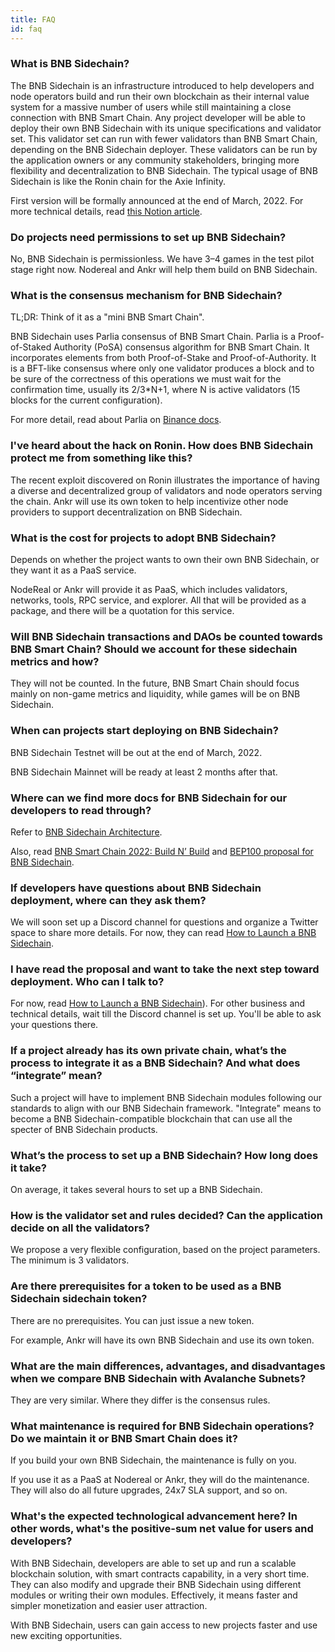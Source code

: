 ```yaml
---
title: FAQ
id: faq
---
```


### What is BNB Sidechain? 
The BNB Sidechain is an infrastructure introduced to help developers and node operators build and run their own blockchain as their internal value system for a massive number of users while still maintaining a close connection with BNB Smart Chain. Any project developer will be able to deploy their own BNB Sidechain with its unique specifications and validator set. This validator set can run with fewer validators than BNB Smart Chain, depending on the BNB Sidechain deployer. These validators can be run by the application owners or any community stakeholders, bringing more flexibility and decentralization to BNB Sidechain. The typical usage of BNB Sidechain is like the Ronin chain for the Axie Infinity.

First version will be formally announced at the end of March, 2022. For more technical details, read [this Notion article](https://golden-sloth-f7c.notion.site/BAS-Collaboration-3cea749adbc543599873919dc8a05c48).

### Do projects need permissions to set up BNB Sidechain? 
No, BNB Sidechain is permissionless. We have 3–4 games in the test pilot stage right now. Nodereal and Ankr will help them build on BNB Sidechain.

### What is the consensus mechanism for BNB Sidechain? 
TL;DR: Think of it as a "mini BNB Smart Chain".

BNB Sidechain uses Parlia consensus of BNB Smart Chain. Parlia is a Proof-of-Staked Authority (PoSA) consensus algorithm for BNB Smart Chain. It incorporates elements from both Proof-of-Stake and Proof-of-Authority. It is a BFT-like consensus where only one validator produces a block and to be sure of the correctness of this operations we must wait for the confirmation time, usually its 2/3*N+1, where N is active validators (15 blocks for the current configuration).

For more detail, read about Parlia on [Binance docs](https://docs.binance.org/smart-chain/guides/concepts/consensus.html#consensus-protocol).

### I've heard about the hack on Ronin. How does BNB Sidechain protect me from something like this?
The recent exploit discovered on Ronin illustrates the importance of having a diverse and decentralized group of validators and node operators serving the chain. Ankr will use its own token to help incentivize other node providers to support decentralization on BNB Sidechain.

### What is the cost for projects to adopt BNB Sidechain? 
Depends on whether the project wants to own their own BNB Sidechain, or they want it as a PaaS service. 

NodeReal or Ankr will provide it as PaaS, which includes validators, networks, tools, RPC service, and explorer. All that will be provided as a package, and there will be a quotation for this service.

### Will BNB Sidechain transactions and DAOs be counted towards BNB Smart Chain? Should we account for these sidechain metrics and how?
They will not be counted. In the future, BNB Smart Chain should focus mainly on non-game metrics and liquidity, while games will be on BNB Sidechain.

### When can projects start deploying on BNB Sidechain? 
BNB Sidechain Testnet will be out at the end of March, 2022.

BNB Sidechain Mainnet will be ready at least 2 months after that.

### Where can we find more docs for BNB Sidechain for our developers to read through? 
Refer to [BNB Sidechain Architecture](../bas/architecture/overview). 

Also, read [BNB Smart Chain 2022: Build N’ Build](https://www.bnbchain.world/en/blog/bsc-2022-build-and-build/) and [BEP100 proposal for BNB Sidechain](https://github.com/bnb-chain/BEPs/pull/132). 

### If developers have questions about BNB Sidechain deployment, where can they ask them?
We will soon set up a Discord channel for questions and organize a Twitter space to share more details. 
For now, they can read [How to Launch a BNB Sidechain](../bas/how-to-launch/launch-bas).

### I have read the proposal and want to take the next step toward deployment. Who can I talk to? 
For now, read [How to Launch a BNB Sidechain](../bas/how-to-launch/launch-bas)). For other business and technical details, wait till the Discord channel is set up. You'll be able to ask your questions there.

### If a project already has its own private chain, what’s the process to integrate it as a BNB Sidechain? And what does “integrate” mean? 
Such a project will have to implement BNB Sidechain modules following our standards to align with our BNB Sidechain framework. "Integrate" means to become a BNB Sidechain-compatible blockchain that can use all the specter of BNB Sidechain products.

### What’s the process to set up a BNB Sidechain? How long does it take?
On average, it takes several hours to set up a BNB Sidechain.

### How is the validator set and rules decided? Can the application decide on all the validators? 
We propose a very flexible configuration, based on the project parameters. The minimum is 3 validators.

### Are there prerequisites for a token to be used as a BNB Sidechain sidechain token? 
There are no prerequisites. You can just issue a new token.

For example, Ankr will have its own BNB Sidechain and use its own token. 

### What are the main differences, advantages, and disadvantages when we compare BNB Sidechain with Avalanche Subnets? 
They are very similar. Where they differ is the consensus rules. 

### What maintenance is required for BNB Sidechain operations? Do we maintain it or BNB Smart Chain does it? 
If you build your own BNB Sidechain, the maintenance is fully on you.

If you use it as a PaaS at Nodereal or Ankr, they will do the maintenance. They will also do all future upgrades, 24x7 SLA support, and so on.

### What's the expected technological advancement here? In other words, what's the positive-sum net value for users and developers?
With BNB Sidechain, developers are able to set up and run a scalable blockchain solution, with smart contracts capability, in a very short time. They can also modify and upgrade their BNB Sidechain using different modules or writing their own modules. Effectively, it means faster and simpler monetization and easier user attraction.

With BNB Sidechain, users can gain access to new projects faster and use new exciting opportunities.